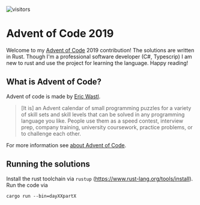 ![visitors](https://visitor-badge.glitch.me/badge?page_id=thejan14.adventofcode2019)

# Advent of Code 2019

Welcome to my [Advent of Code](https://adventofcode.com/2019) 2019 contribution! The solutions are written in Rust. Though I'm a professional software developer (C#, Typescrip) I am new to rust and use the project for learning the language. Happy reading!

## What is Advent of Code?
Advent of code is made by [Eric Wastl](https://github.com/topaz).

> [It is] an Advent calendar of small programming puzzles for a variety of skill sets and skill levels that can be solved in any programming language you like. People use them as a speed contest, interview prep, company training, university coursework, practice problems, or to challenge each other.

For more information see [about Advent of Code](https://adventofcode.com/2019/about).

## Running the solutions
Install the rust toolchain via `rustup` (https://www.rust-lang.org/tools/install). Run the code via 
```
cargo run --bin=dayXXpartX
```